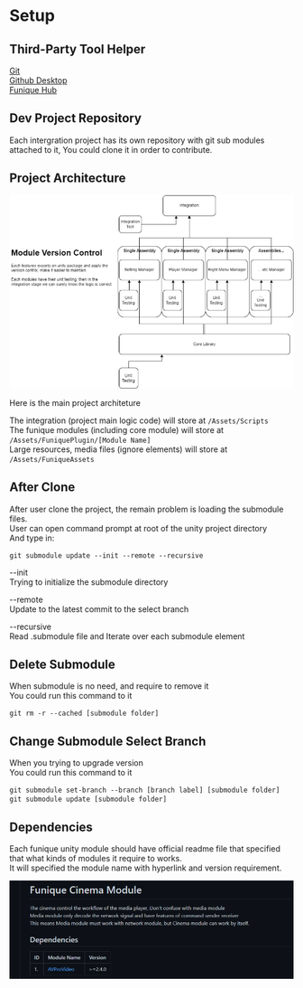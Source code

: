 # Setup 

## Third-Party Tool Helper
[Git](https://git-scm.com/downloads)\
[Github Desktop](https://desktop.github.com/)\
[Funique Hub](https://github.com/Funique2022/tool_unity_module_hub/releases)


## Dev Project Repository

Each intergration project has its own repository with git sub modules attached to it,
You could clone it in order to contribute.

## Project Architecture
![Architecture](./../images/ApplicationArchitecture.png)

Here is the main project architeture

The integration (project main logic code) will store at `/Assets/Scripts`\
The funique modules (including core module) will store at `/Assets/FuniquePlugin/[Module Name]`\
Large resources, media files (ignore elements) will store at `/Assets/FuniqueAssets`

## After Clone
After user clone the project, the remain problem is loading the submodule files.\
User can open command prompt at root of the unity project directory\
And type in:

```batch
git submodule update --init --remote --recursive
```

--init\
Trying to initialize the submodule directory

--remote\
Update to the latest commit to the select branch

--recursive\
Read .submodule file and Iterate over each submodule element

## Delete Submodule
When submodule is no need, and require to remove it\
You could run this command to it

```batch
git rm -r --cached [submodule folder]
```

## Change Submodule Select Branch
When you trying to upgrade version\
You could run this command to it

```batch
git submodule set-branch --branch [branch label] [submodule folder]
git submodule update [submodule folder]
```

## Dependencies
Each funique unity module should have official readme file that specified that what kinds of modules it require to works.\
It will specified the module name with hyperlink and version requirement.

![example](../images/dependencies.png)
